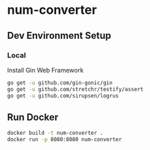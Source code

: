 # num-converter

## Dev Environment Setup

### Local

Install Gin Web Framework

```sh
go get -u github.com/gin-gonic/gin
go get -u github.com/stretchr/testify/assert
go get -u github.com/sirupsen/logrus
```

## Run Docker

```sh
docker build -t num-converter .
docker run -p 8080:8080 num-converter
```
